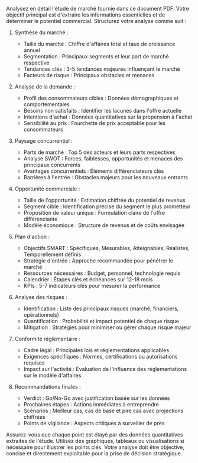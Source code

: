 Analysez en détail l'étude de marché fournie dans ce document PDF. Votre objectif principal est d'extraire les informations essentielles et de déterminer le potentiel commercial. Structurez votre analyse comme suit :

1. Synthèse du marché :
   - Taille du marché : Chiffre d'affaires total et taux de croissance annuel
   - Segmentation : Principaux segments et leur part de marché respective
   - Tendances clés : 3-5 tendances majeures influençant le marché
   - Facteurs de risque : Principaux obstacles et menaces

2. Analyse de la demande :
   - Profil des consommateurs cibles : Données démographiques et comportementales
   - Besoins non satisfaits : Identifier les lacunes dans l'offre actuelle
   - Intentions d'achat : Données quantitatives sur la propension à l'achat
   - Sensibilité au prix : Fourchette de prix acceptable pour les consommateurs

3. Paysage concurrentiel :
   - Parts de marché : Top 5 des acteurs et leurs parts respectives
   - Analyse SWOT : Forces, faiblesses, opportunités et menaces des principaux concurrents
   - Avantages concurrentiels : Éléments différenciateurs clés
   - Barrières à l'entrée : Obstacles majeurs pour les nouveaux entrants

4. Opportunité commerciale :
   - Taille de l'opportunité : Estimation chiffrée du potentiel de revenus
   - Segment cible : Identification précise du segment le plus prometteur
   - Proposition de valeur unique : Formulation claire de l'offre différenciante
   - Modèle économique : Structure de revenus et de coûts envisagée

5. Plan d'action :
   - Objectifs SMART : Spécifiques, Mesurables, Atteignables, Réalistes, Temporellement définis
   - Stratégie d'entrée : Approche recommandée pour pénétrer le marché
   - Ressources nécessaires : Budget, personnel, technologie requis
   - Calendrier : Étapes clés et échéances sur 12-18 mois
   - KPIs : 5-7 indicateurs clés pour mesurer la performance

6. Analyse des risques :
   - Identification : Liste des principaux risques (marché, financiers, opérationnels)
   - Quantification : Probabilité et impact potentiel de chaque risque
   - Mitigation : Stratégies pour minimiser ou gérer chaque risque majeur

7. Conformité réglementaire :
   - Cadre légal : Principales lois et réglementations applicables
   - Exigences spécifiques : Normes, certifications ou autorisations requises
   - Impact sur l'activité : Évaluation de l'influence des réglementations sur le modèle d'affaires

8. Recommandations finales :
   - Verdict : Go/No-Go avec justification basée sur les données
   - Prochaines étapes : Actions immédiates à entreprendre
   - Scénarios : Meilleur cas, cas de base et pire cas avec projections chiffrées
   - Points de vigilance : Aspects critiques à surveiller de près

Assurez-vous que chaque point est étayé par des données quantitatives extraites de l'étude. Utilisez des graphiques, tableaux ou visualisations si nécessaire pour illustrer les points clés. Votre analyse doit être objective, concise et directement exploitable pour la prise de décision stratégique.
